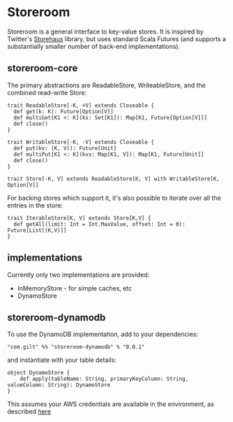 # Storeroom

Storeroom is a general interface to key-value stores.  It is inspired by Twitter's [Storehaus](https://github.com/twitter/storehaus) library, but uses standard Scala Futures (and supports a substantially smaller number of back-end implementations).

## storeroom-core

The primary abstractions are ReadableStore, WriteableStore, and the combined read-write Store:

    trait ReadableStore[-K, +V] extends Closeable {
      def get(k: K): Future[Option[V]]
      def multiGet[K1 <: K](ks: Set[K1]): Map[K1, Future[Option[V]]]
      def close()
    }

    trait WritableStore[-K, -V] extends Closeable {
      def put(kv: (K, V)): Future[Unit]
      def multiPut[K1 <: K](kvs: Map[K1, V]): Map[K1, Future[Unit]]
      def close()
    }

    trait Store[-K, V] extends ReadableStore[K, V] with WritableStore[K, Option[V]]

For backing stores which support it, it's also possible to iterate over all the entries in the store:

    trait IterableStore[K, V] extends Store[K,V] {
      def getAll(limit: Int = Int.MaxValue, offset: Int = 0): Future[List[(K,V)]]
    }


## implementations

Currently only two implementations are provided:

* InMemoryStore - for simple caches, etc
* DynamoStore

## storeroom-dynamodb

To use the DynamoDB implementation, add to your dependencies:

    "com.gilt" %% "storeroom-dynamodb" % "0.0.1"

and instantiate with your table details:

    object DynamoStore {
        def apply(tableName: String, primaryKeyColumn: String, valueColumn: String): DynamoStore
    }

This assumes your AWS credentials are available in the environment, as described [here](http://docs.aws.amazon.com/AWSJavaSDK/latest/javadoc/com/amazonaws/services/dynamodbv2/AmazonDynamoDBClient.html#AmazonDynamoDBClient())
